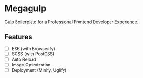 # Megagulp
Gulp Boilerplate for a Professional Frontend Developer Experience.

## Features

- [ ] ES6 (with Browserify)
- [ ] SCSS (with PostCSS)
- [ ] Auto Reload
- [ ] Image Optimization
- [ ] Deployment (Minify, Uglify)
